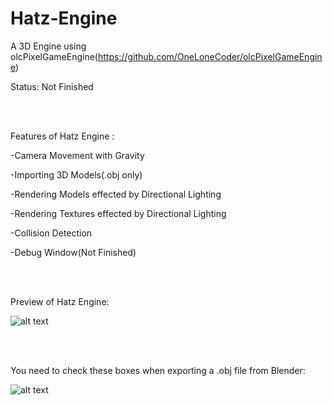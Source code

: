# Hatz-Engine
A 3D Engine using olcPixelGameEngine(https://github.com/OneLoneCoder/olcPixelGameEngine)

Status: Not Finished
  
 <br /><br />
 
Features of Hatz Engine :

-Camera Movement with Gravity

-Importing 3D Models(.obj only)

-Rendering Models effected by Directional Lighting

-Rendering Textures effected by Directional Lighting

-Collision Detection

-Debug Window(Not Finished)

<br /><br />

Preview of Hatz Engine:

![alt text](https://i.imgur.com/a9qsuYB.png)

<br /><br />

You need to check these boxes when exporting a .obj file from Blender: 

![alt text](https://i.imgur.com/agKhaWb.png)
